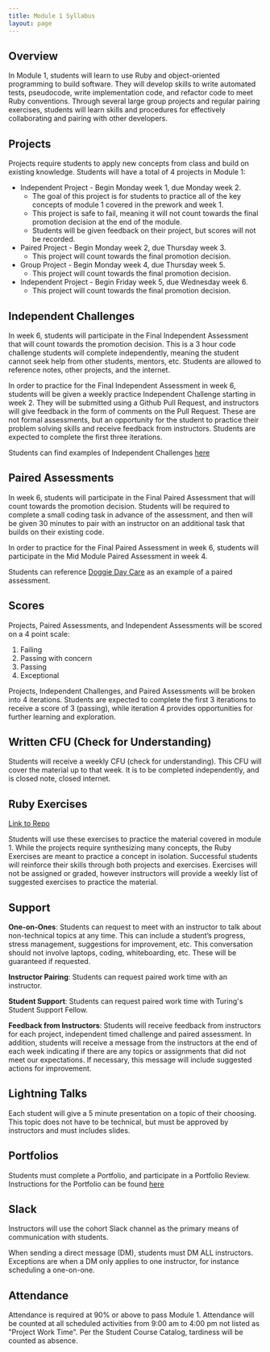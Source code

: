 ```yaml
---
title: Module 1 Syllabus
layout: page
---
```


## Overview

In Module 1, students will learn to use Ruby and object-oriented programming to build software. They will develop skills to write automated tests, pseudocode, write implementation code, and refactor code to meet Ruby conventions. Through several large group projects and regular pairing exercises, students will learn skills and procedures for effectively collaborating and pairing with other developers.

## Projects

Projects require students to apply new concepts from class and build on existing knowledge. Students will have a total of 4 projects in Module 1:

* Independent Project - Begin Monday week 1, due Monday week 2.
  * The goal of this project is for students to practice all of the key concepts of module 1 covered in the prework and week 1.
  * This project is safe to fail, meaning it will not count towards the final promotion decision at the end of the module.
  * Students will be given feedback on their project, but scores will not be recorded.
* Paired Project - Begin Monday week 2, due Thursday week 3.
  * This project will count towards the final promotion decision.
* Group Project - Begin Monday week 4, due Thursday week 5.
  * This project will count towards the final promotion decision.
* Independent Project - Begin Friday week 5, due Wednesday week 6.
  * This project will count towards the final promotion decision.

## Independent Challenges

In week 6, students will participate in the Final Independent Assessment that will count towards the promotion decision. This is a 3 hour code challenge students will complete independently, meaning the student cannot seek help from other students, mentors, etc. Students are allowed to reference notes, other projects, and the internet.

In order to practice for the Final Independent Assessment in week 6, students will be given a weekly practice Independent Challenge starting in week 2. They will be submitted using a Github Pull Request, and instructors will give feedback in the form of comments on the Pull Request. These are not formal assessments, but an opportunity for the student to practice their problem solving skills and receive feedback from instructors. Students are expected to complete the first three iterations.

Students can find examples of Independent Challenges [here](./independent_challenges)

## Paired Assessments

In week 6, students will participate in the Final Paired Assessment that will count towards the promotion decision. Students will be required to complete a small coding task in advance of the assessment, and then will be given 30 minutes to pair with an instructor on an additional task that builds on their existing code.

In order to practice for the Final Paired Assessment in week 6, students will participate in the Mid Module Paired Assessment in week 4.

Students can reference [Doggie Day Care](./exercises/paired/doggie_day_care) as an example of a paired assessment.

## Scores

Projects, Paired Assessments, and Independent Assessments will be scored on a 4 point scale:

1. Failing
2. Passing with concern
3. Passing
4. Exceptional

Projects, Independent Challenges, and Paired Assessments will be broken into 4 iterations. Students are expected to complete the first 3 iterations to receive a score of 3 (passing), while iteration 4 provides opportunities for further learning and exploration.

## Written CFU (Check for Understanding)

Students will receive a weekly CFU (check for understanding). This CFU will cover the material up to that week. It is to be completed independently, and is closed note, closed internet.

## Ruby Exercises

[Link to Repo](https://github.com/turingschool/ruby-exercises)

Students will use these exercises to practice the material covered in module 1. While the projects require synthesizing many concepts, the Ruby Exercises are meant to practice a concept in isolation. Successful students will reinforce their skills through both projects and exercises. Exercises will not be assigned or graded, however instructors will provide a weekly list of suggested exercises to practice the material.

## Support

**One-on-Ones**: Students can request to meet with an instructor to talk about non-technical topics at any time. This can include a student’s progress, stress management, suggestions for improvement, etc. This conversation should not involve laptops, coding, whiteboarding, etc. These will be guaranteed if requested.

**Instructor Pairing**: Students can request paired work time with an instructor.

**Student Support**: Students can request paired work time with Turing's Student Support Fellow.

**Feedback from Instructors**: Students will receive feedback from instructors for each project, independent timed challenge and paired assessment.  In addition, students will receive a message from the instructors at the end of each week indicating if there are any topics or assignments that did not meet our expectations. If necessary, this message will include suggested actions for improvement.

## Lightning Talks

Each student will give a 5 minute presentation on a topic of their choosing. This topic does not have to be technical, but must be approved by instructors and must includes slides.

## Portfolios

Students must complete a Portfolio, and participate in a Portfolio Review. Instructions for the Portfolio can be found [here](./portfolios)

## Slack

Instructors will use the cohort Slack channel as the primary means of communication with students.

When sending a direct message (DM), students must DM ALL instructors. Exceptions are when a DM only applies to one instructor, for instance scheduling a one-on-one.

## Attendance

Attendance is required at 90% or above to pass Module 1. Attendance will be counted at all scheduled activities from 9:00 am to 4:00 pm not listed as "Project Work Time". Per the Student Course Catalog, tardiness will be counted as absence.
